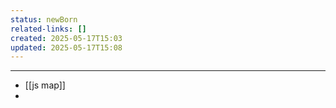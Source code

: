 ```yaml
---
status: newBorn
related-links: []
created: 2025-05-17T15:03
updated: 2025-05-17T15:08
---
```

---


- [[js map]]
- 


